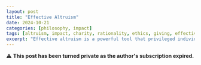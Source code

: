 ```yaml
---
layout: post
title: "Effective Altruism"
date: 2024-10-21
categories: [philosophy, impact]
tags: [altruism, impact, charity, rationality, ethics, giving, effectiveness]
excerpt: "Effective altruism is a powerful tool that privileged individuals can use to help disadvantaged communities, making the world a better place."
---
```


⚠️ **This post has been turned private as the author's subscription expired.**
